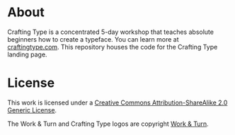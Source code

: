 # About

Crafting Type is a concentrated 5-day workshop that teaches absolute beginners how to create a typeface. You can learn more at [craftingtype.com](http://craftingtype.com/). This repository houses the code for the Crafting Type landing page.

# License

This work is licensed under a [Creative Commons Attribution-ShareAlike 2.0 Generic License](http://creativecommons.org/licenses/by-sa/2.0/).

The Work & Turn and Crafting Type logos are copyright [Work & Turn](http://workturn.co/).